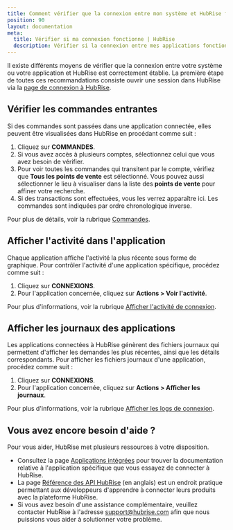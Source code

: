 ```yaml
---
title: Comment vérifier que la connexion entre mon système et HubRise fonctionne correctement ?
position: 90
layout: documentation
meta:
  title: Vérifier si ma connexion fonctionne | HubRise
  description: Vérifier si la connexion entre mes applications fonctionne. Pour ce faire, vérifier les commandes et l'activité de l'application sur le back-office HubRise.
---
```


Il existe différents moyens de vérifier que la connexion entre votre système ou votre application et HubRise est correctement établie. La première étape de toutes ces recommandations consiste ouvrir une session dans HubRise via la [page de connexion à HubRise](https://manager.hubrise.com/login?locale=fr-FR).

## Vérifier les commandes entrantes

Si des commandes sont passées dans une application connectée, elles peuvent être visualisées dans HubRise en procédant comme suit :

1. Cliquez sur **COMMANDES**.
1. Si vous avez accès à plusieurs comptes, sélectionnez celui que vous avez besoin de vérifier.
1. Pour voir toutes les commandes qui transitent par le compte, vérifiez que **Tous les points de vente** est sélectionné. Vous pouvez aussi sélectionner le lieu à visualiser dans la liste des **points de vente** pour affiner votre recherche.
1. Si des transactions sont effectuées, vous les verrez apparaître ici. Les commandes sont indiquées par ordre chronologique inverse.

Pour plus de détails, voir la rubrique [Commandes](/docs/donnee#commandes).

## Afficher l'activité dans l'application

Chaque application affiche l'activité la plus récente sous forme de graphique. Pour contrôler l'activité d'une application spécifique, procédez comme suit :

1. Cliquez sur **CONNEXIONS**.
1. Pour l'application concernée, cliquez sur **Actions > Voir l'activité**.

Pour plus d'informations, voir la rubrique [Afficher l'activité de connexion](/docs/connexions#afficher-l-activit-de-connexion).

## Afficher les journaux des applications

Les applications connectées à HubRise génèrent des fichiers journaux qui permettent d'afficher les demandes les plus récentes, ainsi que les détails correspondants. Pour afficher les fichiers journaux d'une application, procédez comme suit :

1. Cliquez sur **CONNEXIONS**.
1. Pour l'application concernée, cliquez sur **Actions > Afficher les journaux**.

Pour plus d'informations, voir la rubrique [Afficher les logs de connexion](/docs/connexions#afficher-les-logs-de-connexion).

## Vous avez encore besoin d'aide ?

Pour vous aider, HubRise met plusieurs ressources à votre disposition.

- Consultez la page [Applications intégrées](/apps/) pour trouver la documentation relative à l'application spécifique que vous essayez de connecter à HubRise.
- La page [Référence des API HubRise](/developers/api/general-concepts) (en anglais) est un endroit pratique permettant aux développeurs d'apprendre à connecter leurs produits avec la plateforme HubRise.
- Si vous avez besoin d'une assistance complémentaire, veuillez contacter HubRise à l'adresse [support@hubrise.com](mailto:support@hubrise.com) afin que nous puissions vous aider à solutionner votre problème.
